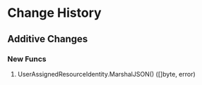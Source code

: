# Change History

## Additive Changes

### New Funcs

1. UserAssignedResourceIdentity.MarshalJSON() ([]byte, error)
